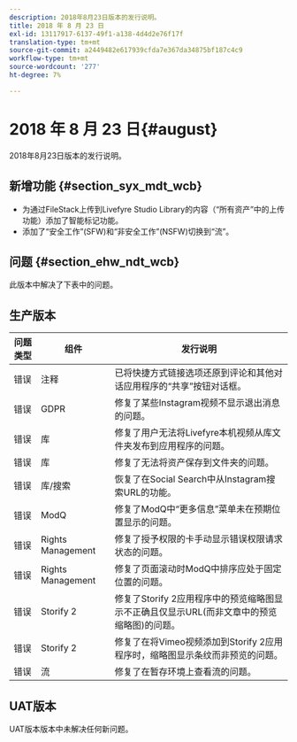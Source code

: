 ```yaml
---
description: 2018年8月23日版本的发行说明。
title: 2018 年 8 月 23 日
exl-id: 13117917-6137-49f1-a138-4d4d2e76f17f
translation-type: tm+mt
source-git-commit: a2449482e617939cfda7e367da34875bf187c4c9
workflow-type: tm+mt
source-wordcount: '277'
ht-degree: 7%

---
```


# 2018 年 8 月 23 日{#august}

2018年8月23日版本的发行说明。

## 新增功能 {#section_syx_mdt_wcb}

* 为通过FileStack上传到Livefyre Studio Library的内容（“所有资产”中的上传功能）添加了智能标记功能。
* 添加了“安全工作”(SFW)和“非安全工作”(NSFW)切换到“流”。

## 问题 {#section_ehw_ndt_wcb}

此版本中解决了下表中的问题。

## 生产版本

| **问题类型** | **组件** | **发行说明** |
|---|---|---|
| 错误 | 注释 | 已将快捷方式链接选项还原到评论和其他对话应用程序的“共享”按钮对话框。 |
| 错误 | GDPR | 修复了某些Instagram视频不显示退出消息的问题。 |
| 错误 | 库 | 修复了用户无法将Livefyre本机视频从库文件夹发布到应用程序的问题。 |
| 错误 | 库 | 修复了无法将资产保存到文件夹的问题。 |
| 错误 | 库/搜索 | 恢复了在Social Search中从Instagram搜索URL的功能。 |
| 错误 | ModQ | 修复了ModQ中“更多信息”菜单未在预期位置显示的问题。 |
| 错误 | Rights Management | 修复了授予权限的卡手动显示错误权限请求状态的问题。 |
| 错误 | Rights Management | 修复了页面滚动时ModQ中排序应处于固定位置的问题。 |
| 错误 | Storify 2 | 修复了Storify 2应用程序中的预览缩略图显示不正确且仅显示URL(而非文章中的预览缩略图)的问题。 |
| 错误 | Storify 2 | 修复了在将Vimeo视频添加到Storify 2应用程序时，缩略图显示条纹而非预览的问题。 |
| 错误 | 流 | 修复了在暂存环境上查看流的问题。 |

## UAT版本

UAT版本版本中未解决任何新问题。
